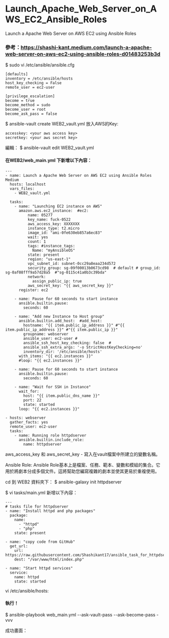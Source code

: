 # Launch_Apache_Web_Server_on_AWS_EC2_Ansible_Roles
Launch a Apache Web Server on AWS EC2 using Ansible Roles


### 參考：https://shashi-kant.medium.com/launch-a-apache-web-server-on-aws-ec2-using-ansible-roles-d01483253b3d

$ sudo vi /etc/ansible/ansible.cfg


```
[defaults]
inventory = /etc/ansible/hosts
host_key_checking = False
remote_user = ec2-user
  
[privilege_escalation]
become = true
become_method = sudo
become_user = root
become_ask_pass = false
```


$ ansible-vault create WEB2_vault.yml
放入AWS的Key:
```
accesskey: <your aws access key>
secretkey: <your aws secret key>
```
編輯：
$ ansible-vault edit WEB2_vault.yml


#### 在WEB2/web_main.yml 下新增以下內容：

```
---
- name: Launch a Apache Web Server on AWS EC2 using Ansible Roles Medium
  hosts: localhost
  vars_files:
    - WEB2_vault.yml

  tasks:
    - name: "Launching EC2 instance on AWS"
      amazon.aws.ec2_instance:  #ec2:
          name: 05277
          key_name: fuck-0522
          aws_access_key: XXXXXXX
          instance_type: t2.micro
          image_id: "ami-0fe630eb857a6ec83"
          wait: yes
          count: 1
          tags: #instance_tags:
            Name: "myAnsibleOS"
          state: present
          region: "us-east-1"
          vpc_subnet_id: subnet-0cc29a8eaa234d572 	
          security_group: sg-09f00013b0673cd98  # default # group_id: sg-0af08fff9a57d28a5  #"sg-0115c41a0b3c39bda"
          network:
            assign_public_ip: true
          aws_secret_key: "{{ aws_secret_key }}"
      register: ec2

    - name: Pause for 60 seconds to start instance
      ansible.builtin.pause:
        seconds: 60

    - name: "Add new Instance to Host group"    
      ansible.builtin.add_host:  #add_host:
        hostname: "{{ item.public_ip_address }}" #"{{ item.public_ip_address }}" #"{{ item.public_ip }}"
        groupname: webserver
        ansible_user: ec2-user #
        ansible_ssh_host_key_checking: false  #
        ansible_ssh_extra_args: '-o StrictHostKeyChecking=no'
        inventory_dir: '/etc/ansible/hosts'
      with_items: "{{ ec2.instances }}"
      #loop: "{{ ec2.instances }}"

    - name: Pause for 60 seconds to start instance
      ansible.builtin.pause:
        seconds: 60

    - name: "Wait for SSH in Instance"
      wait_for:
        host: "{{ item.public_dns_name }}"
        port: 22
        state: started
      loop: "{{ ec2.instances }}"

- hosts: webserver
  gather_facts: yes
  remote_user: ec2-user
  tasks:
    - name: Running role httpdserver
      ansible.builtin.include_role:  
        name: httpdserver
```
aws_access_key 和 aws_secret_key - 寫入在vault檔案中所建立的變數名稱。

Ansible Role: Ansible Role基本上是檔案、任務、範本、變數和模組的集合。它用於將劇本分成多個文件。這將幫助您編寫複雜的劇本並使其更易於重複使用。

cd 到 WEB2 資料夾下：
$ ansible-galaxy init httpdserver

$ vi tasks/main.yml
新增以下內容：

```
---
# tasks file for httpdserver
- name: "Install httpd and php packages"
  package:
    name:
      - "httpd"
      - "php"
    state: present

- name: "copy code from GitHub"
  get_url:
    url: https://raw.githubusercontent.com/Shashikant17/ansible_task_for_httpdserver/main/index.php
    dest: "/var/www/html/index.php"

- name: "Start httpd services"
  service:
    name: httpd
    state: started
```

vi /etc/ansible/hosts:


#### 執行！
$ ansible-playbook web_main.yml --ask-vault-pass --ask-become-pass -vvv

成功畫面：

